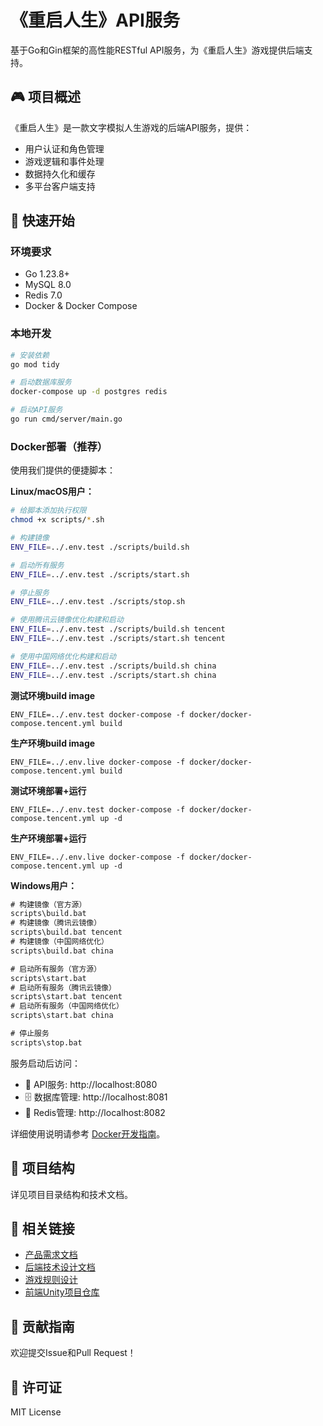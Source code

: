 # 《重启人生》API服务

基于Go和Gin框架的高性能RESTful API服务，为《重启人生》游戏提供后端支持。

## 🎮 项目概述

《重启人生》是一款文字模拟人生游戏的后端API服务，提供：
- 用户认证和角色管理
- 游戏逻辑和事件处理  
- 数据持久化和缓存
- 多平台客户端支持

## 🚀 快速开始

### 环境要求
- Go 1.23.8+
- MySQL 8.0
- Redis 7.0
- Docker & Docker Compose

### 本地开发
```bash
# 安装依赖
go mod tidy

# 启动数据库服务
docker-compose up -d postgres redis

# 启动API服务
go run cmd/server/main.go
```

### Docker部署（推荐）

使用我们提供的便捷脚本：

**Linux/macOS用户：**
```bash
# 给脚本添加执行权限
chmod +x scripts/*.sh

# 构建镜像
ENV_FILE=../.env.test ./scripts/build.sh

# 启动所有服务
ENV_FILE=../.env.test ./scripts/start.sh

# 停止服务
ENV_FILE=../.env.test ./scripts/stop.sh

# 使用腾讯云镜像优化构建和启动
ENV_FILE=../.env.test ./scripts/build.sh tencent
ENV_FILE=../.env.test ./scripts/start.sh tencent

# 使用中国网络优化构建和启动
ENV_FILE=../.env.test ./scripts/build.sh china
ENV_FILE=../.env.test ./scripts/start.sh china
```

**测试环境build image**
```
ENV_FILE=../.env.test docker-compose -f docker/docker-compose.tencent.yml build
```
**生产环境build image**
```
ENV_FILE=../.env.live docker-compose -f docker/docker-compose.tencent.yml build
```

**测试环境部署+运行**
```
ENV_FILE=../.env.test docker-compose -f docker/docker-compose.tencent.yml up -d
```

**生产环境部署+运行**
```
ENV_FILE=../.env.live docker-compose -f docker/docker-compose.tencent.yml up -d
```

**Windows用户：**
```cmd
# 构建镜像（官方源）
scripts\build.bat
# 构建镜像（腾讯云镜像）
scripts\build.bat tencent
# 构建镜像（中国网络优化）
scripts\build.bat china

# 启动所有服务（官方源）
scripts\start.bat
# 启动所有服务（腾讯云镜像）
scripts\start.bat tencent
# 启动所有服务（中国网络优化）
scripts\start.bat china

# 停止服务
scripts\stop.bat
```

服务启动后访问：
- 🚀 API服务: http://localhost:8080
- 🗄️ 数据库管理: http://localhost:8081
- 🔴 Redis管理: http://localhost:8082

详细使用说明请参考 [Docker开发指南](DOCKER.md)。

## 📂 项目结构

详见项目目录结构和技术文档。

## 🔗 相关链接

- [产品需求文档](prdtd/PRD.md)
- [后端技术设计文档](prdtd/后端技术设计文档_Backend_TD.md)
- [游戏规则设计](regulations/regulation.md)
- [前端Unity项目仓库](https://github.com/your-org/restart-life-unity)

## 🤝 贡献指南

欢迎提交Issue和Pull Request！

## 📄 许可证

MIT License
